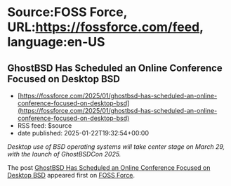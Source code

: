 # Source:FOSS Force, URL:https://fossforce.com/feed, language:en-US

## GhostBSD Has Scheduled an Online Conference Focused on Desktop BSD
 - [https://fossforce.com/2025/01/ghostbsd-has-scheduled-an-online-conference-focused-on-desktop-bsd](https://fossforce.com/2025/01/ghostbsd-has-scheduled-an-online-conference-focused-on-desktop-bsd)
 - RSS feed: $source
 - date published: 2025-01-22T19:32:54+00:00

<p><em>Desktop use of BSD operating systems will take center stage on March 29, with the launch of GhostBSDCon 2025.</em></p>
<p>The post <a href="https://fossforce.com/2025/01/ghostbsd-has-scheduled-an-online-conference-focused-on-desktop-bsd/">GhostBSD Has Scheduled an Online Conference Focused on Desktop BSD</a> appeared first on <a href="https://fossforce.com">FOSS Force</a>.</p>

